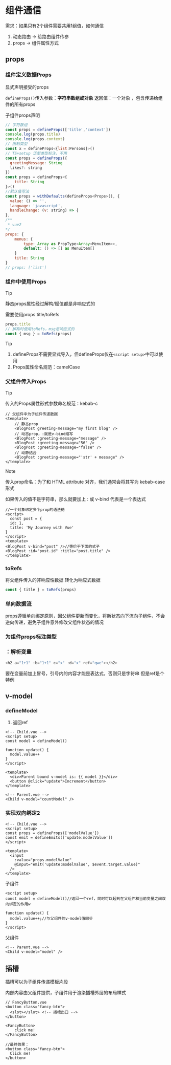 # 组件通信

需求：如果只有2个组件需要共用1组值，如何通信

1. 动态路由 → 给路由组件传参
2. props → 组件属性方式

## props

### 组件定义数据Props

显式声明接受的props

`defineProps()`传入参数：**字符串数组或对象**
返回值：一个对象 ，包含传递给组件的所有props

子组件props声明

```js
// 字符数组
const props = defineProps(['title','context'])
console.log(props.title)
console.log(props.context)
// 限制类型
const x = defineProps<{list:Persons}>()
// TS+setup 泛型类型标注，不用
const props = defineProps({
  greetingMessage: String
  likes?: string
})
const props = defineProps<{
    title: String
}>()
//默认值写法
const props = withDefaults(defineProps<Props>(), {
  value: () => '',
  language: 'javascript',
  handleChange: (v: string) => {
},
/**
 * vue2
*/
props: {
    menus: {
        type: Array as PropType<Array<MenuItem>>,
        default: () => [] as MenuItem[]
	}
    title: String	
}
// props: ['list']
```

### 组件中使用Props

> [!tip]
>
> 静态props属性经过解构/赋值都是非响应式的
>
> 需要使用props.title/toRefs

```ts
props.title
// 解构时使用toRefs，msg是响应式的
const { msg } = toRefs(props)
```



>[!tip]
>
>1. defineProps不需要显式导入，但defineProps仅在`<script setup>`中可以使用
>2. Props属性命名规范：camelCase

### 父组件传入Props

> [!tip]
>
> 传入的Props属性形式参数命名规范：kebab-c

```vue
// 父组件中为子组件传递数据
<template>
	// 静态prop
	<BlogPost greeting-message="my first blog" />
	// 动态prop，:就是v-bind缩写
	<BlogPost :greeting-message="message" />
	<BlogPost :greeting-message="56" />
	<BlogPost :greeting-message="false" />
	// 动静结合
	<BlogPost :greeting-message="'str' + message" />
</template>
```

> [!note]
>
> 传入prop命名：为了和 HTML attribute 对齐，我们通常会将其写为 kebab-case 形式
>
> 如果传入的值不是字符串，那么就要加上 : 或 v-bind 代表是一个表达式



```vue
//一个对象绑定多个prop的语法糖
<script>
  const post = {
  id: 1,
  title: 'My Journey with Vue'
}
</script>
<template>
<BlogPost v-bind="post" />//等价于下面的式子
<BlogPost :id="post.id" :title="post.title" />
</template>
```

### toRefs

将父组件传入的非响应性数据  转化为响应式数据 

```ts
const { title } = toRefs(props)
```



### 单向数据流

props遵循单向绑定原则，因父组件更新而变化，将新状态向下流向子组件，不会逆向传递，避免子组件意外修改父组件状态的情况

### 为组件props标注类型



### ：解析变量

```ts
<h2 a="1+1" :b="1+1" c="x" :d="x" ref="qwe"></h2>
```

要在变量前加上冒号，引号内的内容才能是表达式，否则只是字符串
但是ref是个特例



## v-model



### defineModel

1. 返回ref

```vue
<!-- Child.vue -->
<script setup>
const model = defineModel()

function update() {
  model.value++
}
</script>

<template>
  <div>Parent bound v-model is: {{ model }}</div>
  <button @click="update">Increment</button>
</template>
```

```vue
<!-- Parent.vue -->
<Child v-model="countModel" />
```

### 实现双向绑定2

```vue
<!-- Child.vue -->
<script setup>
const props = defineProps(['modelValue'])
const emit = defineEmits(['update:modelValue'])
</script>

<template>
  <input
    :value="props.modelValue"
    @input="emit('update:modelValue', $event.target.value)"
  />
</template>
```



子组件

```vue
<script setup>
const model = defineModel()//返回一个ref，同时可以起到在父组件和当前变量之间双向绑定的作用w

function update() {
  model.value++;//与父组件的v-model值同步
}
</script>
```



父组件

```vue
<!-- Parent.vue -->
<Child v-model="model" />
```

## 插槽

插槽可以为子组件传递模板片段

内部内容由父组件提供，子组件用于渲染插槽外层的布局样式

```vue
// FancyButton.vue
<button class="fancy-btn">
  <slot></slot> <!-- 插槽出口 -->
</button>

<FancyButton>
	click me!
</FancyButton>

//最终效果：
<button class="fancy-btn">
  Click me!
</button>
```

